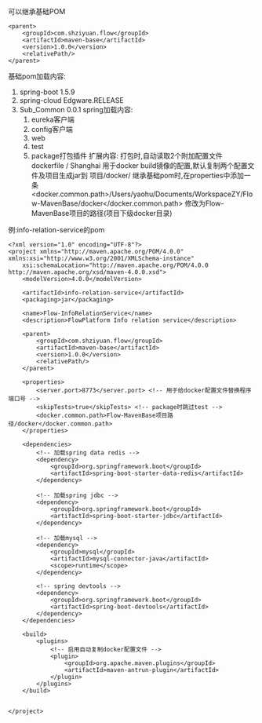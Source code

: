 可以继承基础POM
```
<parent>
	<groupId>com.shziyuan.flow</groupId>
	<artifactId>maven-base</artifactId>
	<version>1.0.0</version>
	<relativePath/>
</parent>
```

基础pom加载内容:
1. spring-boot 1.5.9
2. spring-cloud Edgware.RELEASE
3. Sub_Common 0.0.1
	spring加载内容:
	1. eureka客户端
	2. config客户端
	3. web
	4. test
	5. package打包插件
扩展内容:
打包时,自动读取2个附加配置文件
dockerfile / Shanghai 用于docker build镜像的配置,默认复制两个配置文件及项目生成jar到 项目/docker/
继承基础pom时,在properties中添加一条
<docker.common.path>/Users/yaohu/Documents/WorkspaceZY/Flow-MavenBase/docker</docker.common.path>
修改为Flow-MavenBase项目的路径(项目下级docker目录)

例:info-relation-service的pom
```
<?xml version="1.0" encoding="UTF-8"?>
<project xmlns="http://maven.apache.org/POM/4.0.0" xmlns:xsi="http://www.w3.org/2001/XMLSchema-instance"
	xsi:schemaLocation="http://maven.apache.org/POM/4.0.0 http://maven.apache.org/xsd/maven-4.0.0.xsd">
	<modelVersion>4.0.0</modelVersion>

	<artifactId>info-relation-service</artifactId>
	<packaging>jar</packaging>

	<name>Flow-InfoRelationService</name>
	<description>FlowPlatform Info relation service</description>

	<parent>
		<groupId>com.shziyuan.flow</groupId>
		<artifactId>maven-base</artifactId>
		<version>1.0.0</version>
		<relativePath/>
	</parent>

	<properties>
		<server.port>8773</server.port>	<!-- 用于给docker配置文件替换程序端口号 -->
		<skipTests>true</skipTests>	<!-- package时跳过test -->
		<docker.common.path>Flow-MavenBase项目路径/docker</docker.common.path>
	</properties>

	<dependencies>
		<!-- 加载spring data redis -->
		<dependency>
			<groupId>org.springframework.boot</groupId>
			<artifactId>spring-boot-starter-data-redis</artifactId>
		</dependency>
		
		<!-- 加载spring jdbc -->
		<dependency>
			<groupId>org.springframework.boot</groupId>
			<artifactId>spring-boot-starter-jdbc</artifactId>
		</dependency>
		
		<!-- 加载mysql -->
		<dependency>
			<groupId>mysql</groupId>
			<artifactId>mysql-connector-java</artifactId>
			<scope>runtime</scope>
		</dependency>

		<!-- spring devtools -->
		<dependency>
			<groupId>org.springframework.boot</groupId>
			<artifactId>spring-boot-devtools</artifactId>
		</dependency>
	</dependencies>

	<build>
		<plugins>
			<!-- 启用自动复制docker配置文件 -->
			<plugin>
				<groupId>org.apache.maven.plugins</groupId>
				<artifactId>maven-antrun-plugin</artifactId>
			</plugin>
		</plugins>
	</build>


</project>

```